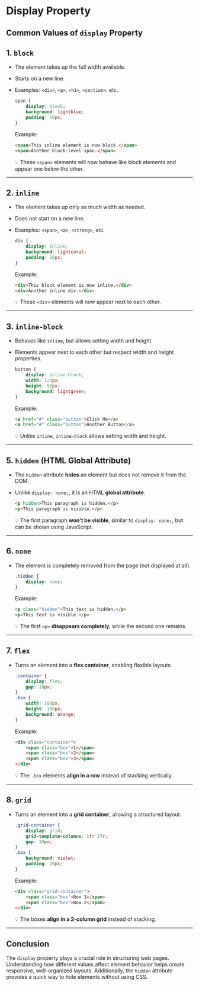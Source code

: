 # **Display Property**

## **Common Values of `display` Property**  

## 1. **`block`**  

- The element takes up the full width available.  
- Starts on a new line.  
- Examples: `<div>`, `<p>`, `<h1>`, `<section>`, etc.  

   ```css
   span {
       display: block;
       background: lightblue;
       padding: 10px;
   }
   ```

   Example:  

   ```html
   <span>This inline element is now block.</span>
   <span>Another block-level span.</span>
   ```

   💡 These `<span>` elements will now behave like block elements and appear one below the other.

---

## 2. **`inline`**  

- The element takes up only as much width as needed.  
- Does not start on a new line.  
- Examples: `<span>`, `<a>`, `<strong>`, etc.  

   ```css
   div {
       display: inline;
       background: lightcoral;
       padding: 10px;
   }
   ```

   Example:  

   ```html
   <div>This block element is now inline.</div>
   <div>Another inline div.</div>
   ```

   💡 These `<div>` elements will now appear next to each other.

---

## 3. **`inline-block`**  

- Behaves like `inline`, but allows setting width and height.  
- Elements appear next to each other but respect width and height properties.  

   ```css
   button {
       display: inline-block;
       width: 120px;
       height: 50px;
       background: lightgreen;
   }
   ```

   Example:  

   ```html
   <a href="#" class="button">Click Me</a>
   <a href="#" class="button">Another Button</a>
   ```

   💡 Unlike `inline`, `inline-block` allows setting width and height.

---

## 5. **`hidden` (HTML Global Attribute)**  

- The `hidden` attribute **hides** an element but does not remove it from the DOM.  
- Unlike `display: none;`, it is an HTML **global attribute**.  

   ```html
   <p hidden>This paragraph is hidden.</p>
   <p>This paragraph is visible.</p>
   ```

   💡 The first paragraph **won't be visible**, similar to `display: none;`, but can be shown using JavaScript.

---

## 6. **`none`**  

- The element is completely removed from the page (not displayed at all).  

   ```css
   .hidden {
       display: none;
   }
   ```

   Example:  

   ```html
   <p class="hidden">This text is hidden.</p>
   <p>This text is visible.</p>
   ```

   💡 The first `<p>` **disappears completely**, while the second one remains.

---

## 7. **`flex`**  

- Turns an element into a **flex container**, enabling flexible layouts.  

   ```css
   .container {
       display: flex;
       gap: 10px;
   }
   .box {
       width: 100px;
       height: 100px;
       background: orange;
   }
   ```

   Example:  

   ```html
   <div class="container">
       <span class="box">1</span>
       <span class="box">2</span>
       <span class="box">3</span>
   </div>
   ```

   💡 The `.box` elements **align in a row** instead of stacking vertically.

---

## 8. **`grid`**  

- Turns an element into a **grid container**, allowing a structured layout.  

   ```css
   .grid-container {
       display: grid;
       grid-template-columns: 1fr 1fr;
       gap: 10px;
   }
   .box {
       background: violet;
       padding: 20px;
   }
   ```

   Example:  

   ```html
   <div class="grid-container">
       <span class="box">Box 1</span>
       <span class="box">Box 2</span>
   </div>
   ```

   💡 The boxes **align in a 2-column grid** instead of stacking.

---

## **Conclusion**  

The `display` property plays a crucial role in structuring web pages. Understanding how different values affect element behavior helps create responsive, well-organized layouts. Additionally, the `hidden` attribute provides a quick way to hide elements without using CSS.
